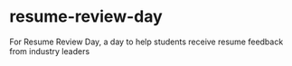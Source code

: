 # resume-review-day
For Resume Review Day, a day to help students receive resume feedback from industry leaders 
